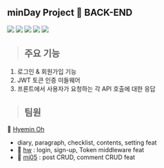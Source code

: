 ## minDay Project 📘 BACK-END

<img src="https://img.shields.io/badge/javaScript-F7DF1E?style=for-the-badge&logo=javaScript&logoColor=white">  <img src="https://img.shields.io/badge/Passport-34E27A?style=for-the-badge&logo=passport&logoColor=white">  <img src="https://img.shields.io/badge/jsonwebtokens-000000?style=for-the-badge&logo=jsonwebtokenst&logoColor=white">  <img src="https://img.shields.io/badge/express-000000?style=for-the-badge&logo=express&logoColor=white">  <img src="https://img.shields.io/badge/dotenv-ECD53F?style=for-the-badge&logo=dotenv&logoColor=white"> 


> ## 주요 기능
1. 로그인 & 회원가입 기능
2. JWT 토큰 인증 미들웨어
3. 프론트에서 사용자가 요청하는 각 API 호출에 대한 응답


> ## 팀원
:seedling: [Hyemin Oh](https://github.com/kelly2657) 
- diary, paragraph, checklist, contents, setting feat
- :seedling: [hw](https://github.com/Hye1JEong) : login, sign-up, Token middleware feat
- :seedling: [mj05](https://github.com/amamj05) : post CRUD, comment CRUD feat
